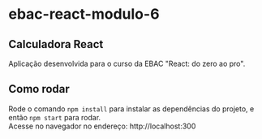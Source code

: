 # ebac-react-modulo-6

## Calculadora React

Aplicação desenvolvida para o curso da EBAC "React: do zero ao pro".

## Como rodar

Rode o comando `npm install` para instalar as dependências do projeto, e então `npm start` para rodar.  
Acesse no navegador no endereço: http://localhost:300
